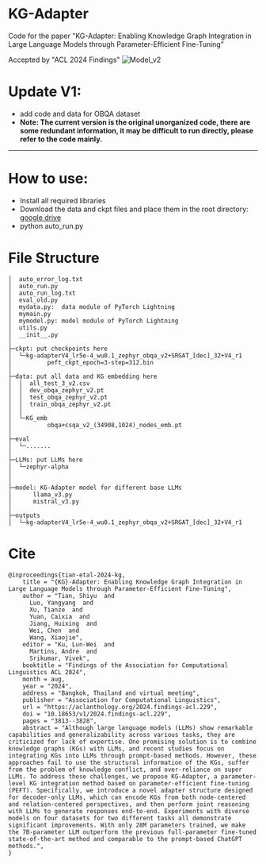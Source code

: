 # KG-Adapter
Code for the paper "KG-Adapter: Enabling Knowledge Graph Integration in Large Language Models through Parameter-Efficient Fine-Tuning"

Accepted by "ACL 2024 Findings"
![Model_v2](https://github.com/Ogmx/KG-Adapter/assets/37243586/daf63dc3-5c7c-431d-9187-e71892cbd325)

# Update V1:
* add code and data for OBQA dataset
* **Note: The current version is the original unorganized code, there are some redundant information, it may be difficult to run directly, please refer to the code mainly.**
  
---

# How to use:
* Install all required libraries
* Download the data and ckpt files and place them in the root directory: [google drive](https://drive.google.com/drive/folders/15MNxrVev-2YXd6BYv_ngpe-729gq5wmX?usp=drive_link)
* python auto_run.py

# File Structure
```
│  auto_error_log.txt
│  auto_run.py
│  auto_run_log.txt
│  eval_old.py
│  mydata.py:  data module of PyTorch Lightning 
│  mymain.py
│  mymodel.py: model module of PyTorch Lightning
│  utils.py
│  __init__.py
│  
├─ckpt: put checkpoints here
│  └─kg-adapterV4_lr5e-4_wu0.1_zephyr_obqa_v2+SRGAT_[dec]_32+V4_r1
│          peft_ckpt_epoch=3-step=312.bin
│          
├─data: put all data and KG embedding here
│  │  all_test_3_v2.csv
│  │  dev_obqa_zephyr_v2.pt
│  │  test_obqa_zephyr_v2.pt
│  │  train_obqa_zephyr_v2.pt
│  │  
│  └─KG_emb
│          obqa+csqa_v2_(34908,1024)_nodes_emb.pt
│          
├─eval
│  └─.......
│          
├─LLMs: put LLMs here
│  └─zephyr-alpha
│
│
├─model: KG-Adapter model for different base LLMs
│      llama_v3.py
│      mistral_v3.py
│      
├─outputs
│  └─kg-adapterV4_lr5e-4_wu0.1_zephyr_obqa_v2+SRGAT_[dec]_32+V4_r1
```

# Cite
```
@inproceedings{tian-etal-2024-kg,
    title = "{KG}-Adapter: Enabling Knowledge Graph Integration in Large Language Models through Parameter-Efficient Fine-Tuning",
    author = "Tian, Shiyu  and
      Luo, Yangyang  and
      Xu, Tianze  and
      Yuan, Caixia  and
      Jiang, Huixing  and
      Wei, Chen  and
      Wang, Xiaojie",
    editor = "Ku, Lun-Wei  and
      Martins, Andre  and
      Srikumar, Vivek",
    booktitle = "Findings of the Association for Computational Linguistics ACL 2024",
    month = aug,
    year = "2024",
    address = "Bangkok, Thailand and virtual meeting",
    publisher = "Association for Computational Linguistics",
    url = "https://aclanthology.org/2024.findings-acl.229",
    doi = "10.18653/v1/2024.findings-acl.229",
    pages = "3813--3828",
    abstract = "Although large language models (LLMs) show remarkable capabilities and generalizability across various tasks, they are criticized for lack of expertise. One promising solution is to combine knowledge graphs (KGs) with LLMs, and recent studies focus on integrating KGs into LLMs through prompt-based methods. However, these approaches fail to use the structural information of the KGs, suffer from the problem of knowledge conflict, and over-reliance on super LLMs. To address these challenges, we propose KG-Adapter, a parameter-level KG integration method based on parameter-efficient fine-tuning (PEFT). Specifically, we introduce a novel adapter structure designed for decoder-only LLMs, which can encode KGs from both node-centered and relation-centered perspectives, and then perform joint reasoning with LLMs to generate responses end-to-end. Experiments with diverse models on four datasets for two different tasks all demonstrate significant improvements. With only 28M parameters trained, we make the 7B-parameter LLM outperform the previous full-parameter fine-tuned state-of-the-art method and comparable to the prompt-based ChatGPT methods.",
}
```
